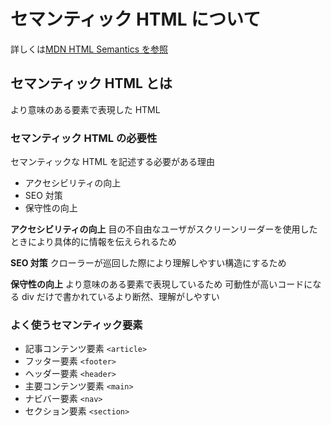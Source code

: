 # セマンティック HTML について

詳しくは[MDN HTML Semantics を参照](https://developer.mozilla.org/ja/docs/Glossary/Semantics)

## セマンティック HTML とは

より意味のある要素で表現した HTML

### セマンティック HTML の必要性

セマンティックな HTML を記述する必要がある理由

- アクセシビリティの向上
- SEO 対策
- 保守性の向上

**アクセシビリティの向上**
目の不自由なユーザがスクリーンリーダーを使用したときにより具体的に情報を伝えられるため

**SEO 対策**
クローラーが巡回した際により理解しやすい構造にするため

**保守性の向上**
より意味のある要素で表現しているため
可動性が高いコードになる
div だけで書かれているより断然、理解がしやすい

### よく使うセマンティック要素

- 記事コンテンツ要素 `<article>`
- フッター要素 `<footer>`
- ヘッダー要素 `<header>`
- 主要コンテンツ要素 `<main>`
- ナビバー要素 `<nav>`
- セクション要素 `<section>`
